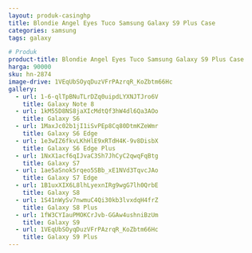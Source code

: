 ```yaml
---
layout: produk-casinghp
title: Blondie Angel Eyes Tuco Samsung Galaxy S9 Plus Case
categories: samsung
tags: galaxy

# Produk
product-title: Blondie Angel Eyes Tuco Samsung Galaxy S9 Plus Case
harga: 90000
sku: hn-2874
image-drive: 1VEqUbSOyqDuzVFrPAzrqR_KoZbtm66Hc
gallery:
  - url: 1-6-qlTpBNuTLrDZq0uipdLYXNJTJro6V
    title: Galaxy Note 8
  - url: 1kM55D8NS8jaXIcMdtQf3hW4dl6Qa3AOo
    title: Galaxy S6
  - url: 1MaxJc02b1jI1iSvPEp8Cq80DtmKZeWmr
    title: Galaxy S6 Edge
  - url: 1e3wIZ6fkvLKhHlE9xRTdH4K-9v8DisbX
    title: Galaxy S6 Edge Plus
  - url: 1NxX1acf6qIJvaC3Sh7JhCyC2qwqFqBtg
    title: Galaxy S7
  - url: 1ae5aSnok5rqeo5SBb_xE1NVd3TqvcJAo
    title: Galaxy S7 Edge
  - url: 1B1uxXIX6L8lhLyexnIRg9wgG7lh0QrbE
    title: Galaxy S8
  - url: 1S41nWySv7nwmuC4Qi30kb3lvxdqH4frZ
    title: Galaxy S8 Plus
  - url: 1fW3CYIauPMOKCrJvb-GGAw4ushniBzUm
    title: Galaxy S9
  - url: 1VEqUbSOyqDuzVFrPAzrqR_KoZbtm66Hc
    title: Galaxy S9 Plus
---
```

